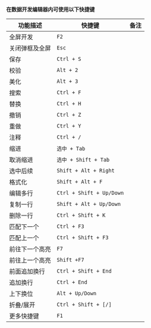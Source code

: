 **在数据开发编辑器内可使用以下快捷键**


| 功能描述       | 快捷键                   | 备注 |
| ---------------- | -------------------------- | ------ |
| 全屏开发       | `F2`                     |      |
| 关闭弹框及全屏 | `Esc`                    |      |
| 保存           | `Ctrl + S`               |      |
| 校验           | `Alt + 2`                |      |
| 美化           | `Alt + 3`                |      |
| 搜索           | `Ctrl + F`               |      |
| 替换           | `Ctrl + H`               |      |
| 撤销           | `Ctrl + Z`               |      |
| 重做           | `Ctrl + Y`               |      |
| 注释           | `Ctrl + /`               |      |
| 缩进           | `选中 + Tab`             |      |
| 取消缩进       | `选中 + Shift + Tab`     |      |
| 选中后续       | `Shift + Alt + Right`    |      |
| 格式化         | `Shift + Alt + F`        |      |
| 编辑多行       | `Ctrl + Shift + Up/Down` |      |
| 复制一行       | `Shift + Alt + Up/Down`  |      |
| 删除一行       | `Ctrl + Shift + K`       |      |
| 匹配下一个     | `Ctrl + F3`              |      |
| 匹配上一个     | `Ctrl + Shift + F3`      |      |
| 前往下一个高亮 | `F7`                     |      |
| 前往上一个高亮 | `Shift +F7`              |      |
| 前面追加换行   | `Ctrl + Shift + End`     |      |
| 追加换行       | `Ctrl + End`             |      |
| 上下换位       | `Alt + Up/Down`          |      |
| 折叠/展开      | `Ctrl + Shift + [/]`     |      |
| 更多快捷键     | `F1`                     |      |
